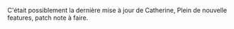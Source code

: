 C'était possiblement la dernière mise à jour de Catherine,
Plein de nouvelle features, patch note à faire.
